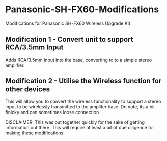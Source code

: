 # Panasonic-SH-FX60-Modifications
Modifications for Panasonic SH-FX60 Wireless Upgrade Kit



## Modification 1 - Convert unit to support RCA/3.5mm Input 
Adds RCA/3.5mm input into the base, converting to to a simple stereo amplifier.



## Modification 2 - Utilise the Wireless function for other devices
This will allow you to convert the wireless functionality to support a stereo input to be wirelessly transmitted to the amplifer base.
Do note, its a bit finicky and can sometimes loose connection


DISCLAIMER: This was put together quickly for the sake of getting information out there. This will require at least a bit of due diligence for making these modifications.
